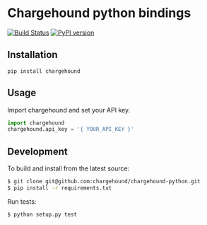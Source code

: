 # Chargehound python bindings 

[![Build Status](https://travis-ci.org/chargehound/chargehound-python.svg?branch=master)](https://travis-ci.org/chargehound/chargehound-python) [![PyPI version](https://badge.fury.io/py/chargehound.svg)](https://badge.fury.io/py/chargehound)

## Installation

`pip install chargehound`

## Usage

Import chargehound and set your API key.

```python
import chargehound
chargehound.api_key = '{ YOUR_API_KEY }'
```

<!-- ## Resources

[Disputes](https://www.chargehound.com/docs/?python#disputes) -->

## Development

To build and install from the latest source:

```bash
$ git clone git@github.com:chargehound/chargehound-python.git
$ pip install -r requirements.txt
```

Run tests:

```bash
$ python setup.py test
```
